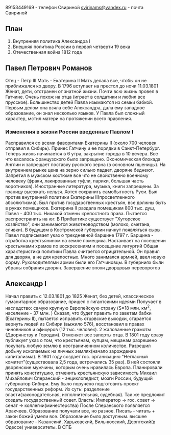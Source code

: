 89153449169 - телефон Свириной
svirinams@yandex.ru - почта Свириной

## План
1. Внутренняя политика Александра I
2. Внешняя политика России в первой четверти 19 века
3. Отечественная война 1812 года
## Павел Петрович Романов
Отец - Петр III
Мать - Екатерина II
Мать делала все, чтобы он не приближался ко двору. В 1796 вступает на престол до ночи 11.03.1801
Женат, дети, отстранен от знатной жизни. Почти всю жизнь провел в Гатчине. Очень похож на отца (играет в солдатики и любил все прусское). Большинство детей Павла изымаются из семьи бабкой. Первым делом она взяла себе Александра, дала ему западное образование, он знал несколько языков. У Павла был сложный характер, мстил матери на протяжении всего правления.
### Изменения в жизни России введенные Павлом I
Расправился со всеми фаворитами Екатерины II (около 700 человек отправил в Сибирь). Принес Гатчину и ее порядки в Санкт-Петербург. Теперь жизнь начинается в 6 утра, закрытие города в 10 вечера. Все что касалось французского было запрещено. Экономическая блокада Англии и запрещает поставку русского зерна (в основном пшеницы). На внутреннем рынке цена на зерно сильно падает, дворяне беднеют. Запретил в мужском костюме все что не свойственно военному человеку (фраки, лакированные туфли, парики, большая часть воротников). Иностранные литература, музыка, книги запрещены. За границу выезжать нельзя.
Хотел сохранить самобытность Руси. Был против внутренней политики Екатерины II(просветленного абсолютизма). Был против государственных крестьян, все должны быть в руках помещиков. Екатерина II раздала помещикам 800 тыс. душ, Павел - 400 тыс.
Никакой отмены крепостного права. Пытается распространить на юг.
В Прибалтике существует "Хуторское хозяйство", они занимаются животноводством (молоко, сметана, сливки). В будущем в Костромской губернии начнут появляться сыры.
Павел подписывает указ о трехдневной барщине 1797 г. Барщина - отработка крестьянином на земле помещика. Настаивает на посещении крестьянами храмов по воскресениям и посещение литургий
Общая характеристика политики Павла считается отрицательной. Он правил для дворян, а не для крепостных. Много занимался армией, ввел новую форму. Руководителями армии были его Гатчиновцы. В губерниях были убраны собрания дворян.
Завершение эпохи дворцовых переворотов
## Алекcандр I
Начал править с 12.03.1801 до 1825
Женат, без детей, классическое гуманитарное образование, пришел с гигантскими идеями
Получает в наследство: самую крупную Европейскую страну (S=18 млн. км$^2$, население - 37 млн. )
Сказал, что будет править по заветам бабки (Екатерины II), пытается исправить отцовские выходки, старается вернуть людей из Сибири (выжило 576), восстановил в правах чиновников и офицеров (12 тыс. человек).
2 жалованные грамоты (Дворянству и Городам). Отменяет все заперты отца.
В 1801 году сразу публикует указ о том, что крестьянам, купцам, мещанам разрешено покупать любую землю в неограниченном количестве. Разрешил добычу ископаемых на личных землях(начало зарождение капитализма). В 1801 году создает гос. организацию "Негласный комитет"(существовала 2,5 года, встречались 35 раз). В ней состояли дворянские мужчины, которым очень нравилась Европа. Планировали принять конституцию, отменить крестьянскую зависимость
Михаил Михайлович Сперанский - энциклопедист, мозги России, будущий губернатор Сибири. Ему было поручено подготовить проект государственных реформ. Их суть: разделение власти(законодательная, исполнительная, судебная). Так же предложит создать государственный совет.
Власть: Император -> гос. совет -> сенат -> коллегии(минестерства)
После Сперанского появляется Аракчеев. 
Образование получали все, но разное. Писать - читать + закон божий умели все. Образование было доступным. высшее образование - Казанский, Харьковский, Вильнюсский, Дерптский(в Одессе) университеты. В СПБ